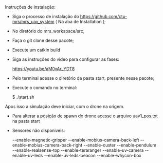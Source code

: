 Instruções de instalação:
  - Siga o processo de instalação do https://github.com/ctu-mrs/mrs_uav_system ( Na aba de Installation );
  - No diretório do mrs_workspace/src;
  - Faça o git clone desse pacote;
  - Execute um catkin build  
  - Siga as instruções do video para configurar as fases:
  
    https://youtu.be/aM0vAr_YDT8
    
  - Pelo terminal acesse o diretório da pasta start, presente nesse pacote;
  - Execute o comando no terminal:
  
    $ ./start.sh

Apos isso a simulação deve iniciar, com o drone na origem.
- Para alterar a posição de spawn do drone acesse o arquivo uav1_pos.txt na pasta start
- Sensores não disponiveis:

  --enable-magnetic-gripper
  --enable-mobius-camera-back-left
  --enable-mobius-camera-back-right
  --enable-ouster
  --enable-pendulum
  --enable-realsense-top
  --enable-teraranger
  --enable-uv-camera
  --enable-uv-leds
  --enable-uv-leds-beacon
  --enable-whycon-box
